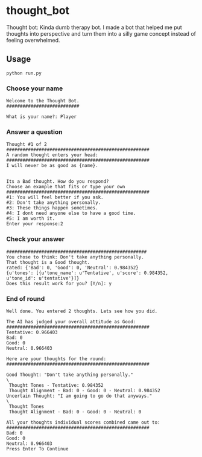 # thought_bot
Thought bot: Kinda dumb therapy bot.
I made a bot that helped me put thoughts into perspective and turn them into a silly game concept instead of feeling overwhelmed.

## Usage
`python run.py`

### Choose your name
```
Welcome to the Thought Bot.
###########################

What is your name?: Player
```

### Answer a question
```
Thought #1 of 2
#####################################################
A random thought enters your head:
#####################################################
I will never be as good as {name}.


Its a Bad thought. How do you respond?
Choose an example that fits or type your own
#####################################################
#1: You will feel better if you ask.
#2: Don't take anything personally.
#3: These things happen sometimes.
#4: I dont need anyone else to have a good time.
#5: I am worth it.
Enter your response:2
```

### Check your answer
```
####################################################
You chose to think: Don't take anything personally.
That thought is a Good thought.
rated: {'Bad': 0, 'Good': 0, 'Neutral': 0.984352}
{u'tones': [{u'tone_name': u'Tentative', u'score': 0.984352, u'tone_id': u'tentative'}]}
Does this result work for you? [Y/n]: y
```
### End of round
```
Well done. You entered 2 thoughts. Lets see how you did.

The AI has judged your overall attitude as Good:
#####################################################
Tentative: 0.966403
Bad: 0
Good: 0
Neutral: 0.966403

Here are your thoughts for the round:
#####################################################

Good Thought: "Don't take anything personally."
\
 Thought Tones - Tentative: 0.984352
 Thought Alignment - Bad: 0 - Good: 0 - Neutral: 0.984352
Uncertain Thought: "I am going to go do that anyways."
\
 Thought Tones
 Thought Alignment - Bad: 0 - Good: 0 - Neutral: 0

All your thoughts individual scores combined came out to:
#####################################################
Bad: 0
Good: 0
Neutral: 0.966403
Press Enter To Continue
```


